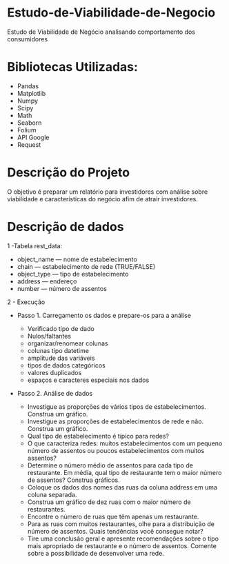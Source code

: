 # Estudo-de-Viabilidade-de-Negocio
Estudo de Viabilidade de Negócio analisando comportamento dos consumidores

# Bibliotecas Utilizadas:
 - Pandas
 - Matplotlib
 - Numpy
 - Scipy
 - Math
 - Seaborn
 - Folium
 - API Google
 - Request

# Descrição do Projeto
O objetivo é preparar um relatório para investidores com análise sobre viabilidade e características do negócio afim de atrair investidores.

# Descrição de dados

 1 -Tabela rest_data:
  - object_name — nome de estabelecimento
  - chain — estabelecimento de rede (TRUE/FALSE)
  - object_type — tipo de estabelecimento
  - address — endereço
  - number — número de assentos

2 - Execução

- Passo 1. Carregamento os dados e prepare-os para a análise
  - Verificado tipo de dado
  - Nulos/faltantes
  - organizar/renomear colunas
  - colunas tipo datetime
  - amplitude das variáveis
  - tipos de dados categóricos
  - valores duplicados
  - espaços e caracteres especiais nos dados

- Passo 2. Análise de dados

  - Investigue as proporções de vários tipos de estabelecimentos. Construa um gráfico.
  - Investigue as proporções de estabelecimentos de rede e não. Construa um gráfico.
  - Qual tipo de estabelecimento é típico para redes?
  - O que caracteriza redes: muitos estabelecimentos com um pequeno número de assentos ou poucos estabelecimentos com muitos assentos?
  - Determine o número médio de assentos para cada tipo de restaurante. Em média, qual tipo de restaurante tem o maior número de assentos? Construa gráficos.
  - Coloque os dados dos nomes das ruas da coluna address em uma coluna separada.
  - Construa um gráfico de dez ruas com o maior número de restaurantes.
  - Encontre o número de ruas que têm apenas um restaurante.
  - Para as ruas com muitos restaurantes, olhe para a distribuição de número de assentos. Quais tendências você consegue notar?
  - Tire uma conclusão geral e apresente recomendações sobre o tipo mais apropriado de restaurante e o número de assentos. Comente sobre a possibilidade de desenvolver uma rede.

